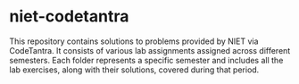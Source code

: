 # niet-codetantra
This repository contains solutions to problems provided by NIET via CodeTantra. It consists of various lab assignments assigned across different semesters. Each folder represents a specific semester and includes all the lab exercises, along with their solutions, covered during that period. 
